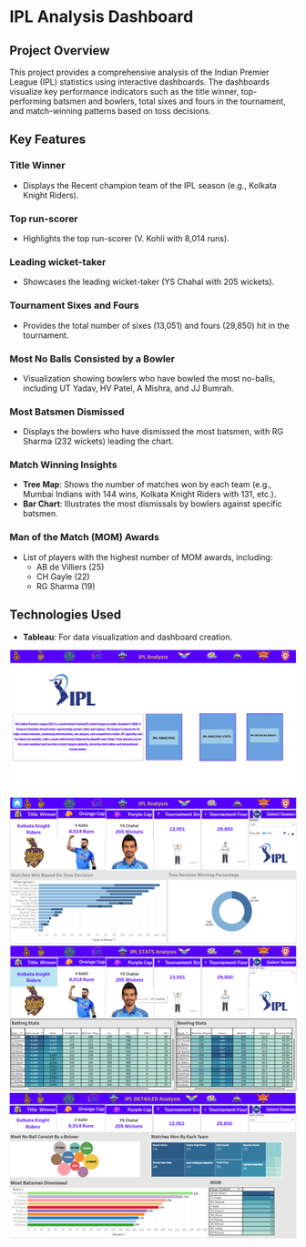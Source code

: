 # IPL Analysis Dashboard

## Project Overview
This project provides a comprehensive analysis of the Indian Premier League (IPL) statistics using interactive dashboards. The dashboards visualize key performance indicators such as the title winner, top-performing batsmen and bowlers, total sixes and fours in the tournament, and match-winning patterns based on toss decisions.

## Key Features

### Title Winner
- Displays the Recent champion team of the IPL season (e.g., Kolkata Knight Riders).

### Top run-scorer
- Highlights the top run-scorer (V. Kohli with 8,014 runs).

### Leading wicket-taker
- Showcases the leading wicket-taker (YS Chahal with 205 wickets).

### Tournament Sixes and Fours
- Provides the total number of sixes (13,051) and fours (29,850) hit in the tournament.

### Most No Balls Consisted by a Bowler
- Visualization showing bowlers who have bowled the most no-balls, including UT Yadav, HV Patel, A Mishra, and JJ Bumrah.

### Most Batsmen Dismissed
- Displays the bowlers who have dismissed the most batsmen, with RG Sharma (232 wickets) leading the chart.

### Match Winning Insights
- **Tree Map**: Shows the number of matches won by each team (e.g., Mumbai Indians with 144 wins, Kolkata Knight Riders with 131, etc.).
- **Bar Chart**: Illustrates the most dismissals by bowlers against specific batsmen.

### Man of the Match (MOM) Awards
- List of players with the highest number of MOM awards, including:
  - AB de Villiers (25)
  - CH Gayle (22)
  - RG Sharma (19)

## Technologies Used
- **Tableau**: For data visualization and dashboard creation.
<img src ="https://github.com/DikshantKhobragade/IPL_Analysis/blob/main/Dashboard%20Images/Landing%20Page.png">
<img src ="https://github.com/DikshantKhobragade/IPL_Analysis/blob/main/Dashboard%20Images/Ipl%20Analysis.png">
<img src ="https://github.com/DikshantKhobragade/IPL_Analysis/blob/main/Dashboard%20Images/Ipl%20Analysis%20Stats.png">
<img src="https://github.com/DikshantKhobragade/IPL_Analysis/blob/main/Dashboard%20Images/Ipl%20Detailed%20Analysis.png">
